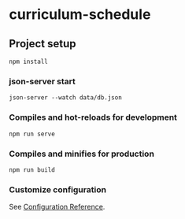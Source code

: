 # curriculum-schedule

## Project setup
```
npm install
```

### json-server start
```
json-server --watch data/db.json
```

### Compiles and hot-reloads for development
```
npm run serve
```

### Compiles and minifies for production
```
npm run build
```

### Customize configuration
See [Configuration Reference](https://cli.vuejs.org/config/).